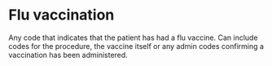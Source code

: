 # Flu vaccination

Any code that indicates that the patient has had a flu vaccine. Can include codes for the procedure, the vaccine itself or any admin codes confirming a vaccination has been administered.
